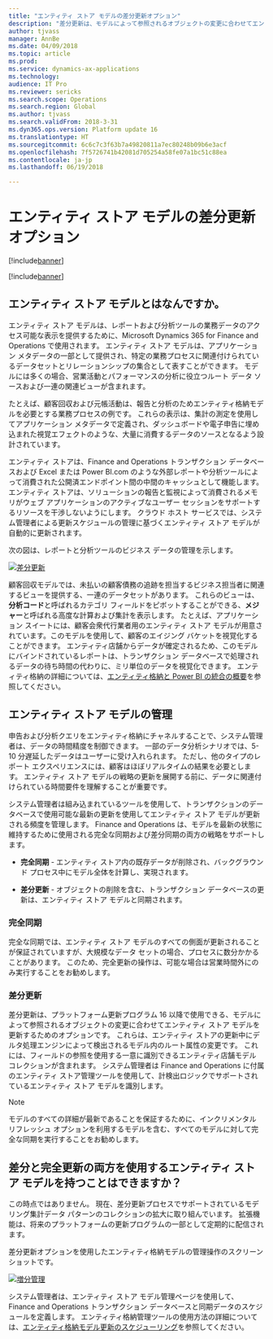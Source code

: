 ```yaml
---
title: "エンティティ ストア モデルの差分更新オプション"
description: "差分更新は、モデルによって参照されるオブジェクトの変更に合わせてエンティティ ストア モデルを更新するためのオプションです。"
author: tjvass
manager: AnnBe
ms.date: 04/09/2018
ms.topic: article
ms.prod: 
ms.service: dynamics-ax-applications
ms.technology: 
audience: IT Pro
ms.reviewer: sericks
ms.search.scope: Operations
ms.search.region: Global
ms.author: tjvass
ms.search.validFrom: 2018-3-31
ms.dyn365.ops.version: Platform update 16
ms.translationtype: HT
ms.sourcegitcommit: 6c6c7c3f63b7a49820811a7ec80248b09b6e3acf
ms.openlocfilehash: 7f5726741b42081d705254a58fe07a1bc51c88ea
ms.contentlocale: ja-jp
ms.lasthandoff: 06/19/2018

---
```


# <a name="incremental-refresh-option-for-entity-store-models"></a>エンティティ ストア モデルの差分更新オプション

[!include[banner](../includes/banner.md)]

[!include[banner](../includes/pre-release.md)] 

## <a name="what-are-entity-store-models"></a>エンティティ ストア モデルとはなんですか。
エンティティ ストア モデルは、レポートおよび分析ツールの業務データのアクセス可能な表示を提供するために、Microsoft Dynamics 365 for Finance and Operations で使用されます。 エンティティ ストア モデルは、アプリケーション メタデータの一部として提供され、特定の業務プロセスに関連付けられているデータセットとリレーションシップの集合として表すことができます。 モデルには多くの場合、営業活動とパフォーマンスの分析に役立つルート データ ソースおよび一連の関連ビューが含まれます。 

たとえば、顧客回収および元帳活動は、報告と分析のためエンティティ格納モデルを必要とする業務プロセスの例です。 これらの表示は、集計の測定を使用してアプリケーション メタデータで定義され、ダッシュボードや電子申告に埋め込まれた視覚エフェクトのような、大量に消費するデータのソースとなるよう設計されています。

エンティティ ストアは、Finance and Operations トランザクション データベースおよび Excel または Power BI.com のような外部レポートや分析ツールによって消費された公開済エンドポイント間の中間のキャッシュとして機能します。 エンティティ ストアは、ソリューションの報告と監視によって消費されるメモリがウェブ アプリケーションのアクティブなユーザー セッションをサポートするリソースを干渉しないようにします。 クラウド ホスト サービスでは、システム管理者による更新スケジュールの管理に基づくエンティティ ストア モデルが自動的に更新されます。 

次の図は、レポートと分析ツールのビジネス データの管理を示します。

[![差分更新](./media/Incremental-refresh-data-flow-diagram.png)](./media/Incremental-refresh-data-flow-diagram.png) 

顧客回収モデルでは、未払いの顧客債務の追跡を担当するビジネス担当者に関連するビューを提供する、一連のデータセットがあります。 これらのビューは、**分析コード**と呼ばれるカテゴリ フィールドをピボットすることができる、**メジャー**と呼ばれる高度な計算および集計を表示します。 たとえば、アプリケーション スイートには、顧客会衆代行業者用のエンティティ ストア モデルが用意されています。このモデルを使用して、顧客のエイジング バケットを視覚化することができます。 エンティティ店舗からデータが確定されるため、このモデルにバインドされているレポートは、トランザクション データベースで処理されるデータの待ち時間の代わりに、ミリ単位のデータを視覚化できます。 エンティティ格納の詳細については、[エンティティ格納と Power BI の統合の概要](power-bi-integration-entity-store.md)を参照してください。

## <a name="managing-entity-store-models"></a>エンティティ ストア モデルの管理
申告および分析クエリをエンティティ格納にチャネルすることで、システム管理者は、データの時間精度を制御できます。 一部のデータ分析シナリオでは、5-10 分遅延したデータはユーザーに受け入れられます。 ただし、他のタイプのレポート エクスペリエンスには、顧客はほぼリアルタイムの結果を必要とします。 エンティティ ストア モデルの戦略の更新を展開する前に、データに関連付けられている時間要件を理解することが重要です。

システム管理者は組み込まれているツールを使用して、トランザクションのデータベースで使用可能な最新の更新を使用してエンティティ ストア モデルが更新される頻度を管理します。 Finance and Operations は、モデルを最新の状態に維持するために使用される完全な同期および差分同期の両方の戦略をサポートします。

- **完全同期** - エンティティ ストア内の既存データが削除され、バックグラウンド プロセス中にモデル全体を計算し、実現されます。

- **差分更新** - オブジェクトの削除を含む、トランザクション データベースの更新は、エンティティ ストア モデルと同期されます。

### <a name="full-synchronization"></a>完全同期
完全な同期では、エンティティ ストア モデルのすべての側面が更新されることが保証されていますが、大規模なデータ セットの場合、プロセスに数分かかることがあります。 このため、完全更新の操作は、可能な場合は営業時間外にのみ実行することをお勧めします。

### <a name="incremental-refresh"></a>差分更新
差分更新は、プラットフォーム更新プログラム 16 以降で使用できる、モデルによって参照されるオブジェクトの変更に合わせてエンティティ ストア モデルを更新するためのオプションです。 これらは、エンティティ ストアの更新中にデルタ処理エンジンによって検出されるモデル内のルート属性の変更です。 これには、フィールドの参照を使用する一意に識別できるエンティティ店舗モデル コレクションが含まれます。 システム管理者は Finance and Operations に付属のエンティティ ストア管理ツールを使用して、計検出ロジックでサポートされているエンティティ ストア モデルを識別します。

> [!Note]
> モデルのすべての詳細が最新であることを保証するために、インクリメンタル リフレッシュ オプションを利用するモデルを含む、すべてのモデルに対して完全な同期を実行することをお勧めします。

## <a name="can-i-have-an-entity-store-model-that-uses-both-incremental-and-full-refresh"></a>差分と完全更新の両方を使用するエンティティ ストア モデルを持つことはできますか？ 
この時点ではありません。 現在、差分更新プロセスでサポートされているモデリング集計データ パターンのコレクションの拡大に取り組んでいます。 拡張機能は、将来のプラットフォームの更新プログラムの一部として定期的に配信されます。

差分更新オプションを使用したエンティティ格納モデルの管理操作のスクリーン ショットです。

[![増分管理](./media/Entity-Store-model-management.png)](./media/Entity-Store-model-management.png) 

システム管理者は、エンティティ ストア モデル管理ページを使用して、Finance and Operations トランザクション データベースと同期データのスケジュールを定義します。 エンティティ格納管理ツールの使用方法の詳細については、[エンティティ格納モデル更新のスケジューリング](aggregate-measurements-refreshed-incrementally.md)を参照してください。

